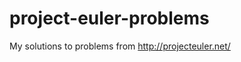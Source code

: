 project-euler-problems
======================

My solutions to problems from http://projecteuler.net/